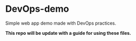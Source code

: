 # DevOps-demo
Simple web app demo made with DevOps practices.

<strong>This repo will be update with a guide for using these files.<strong>